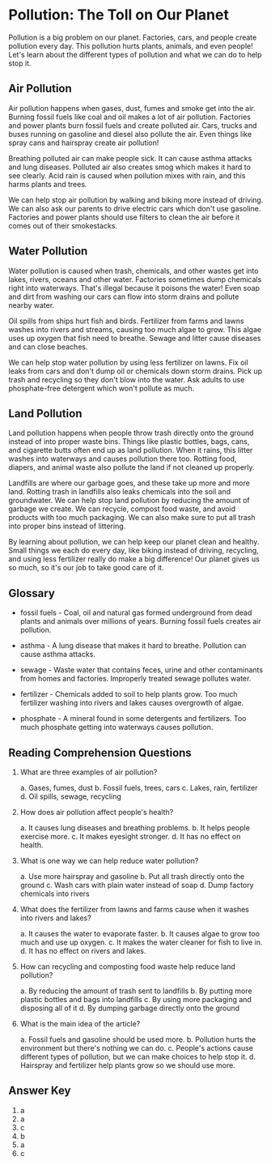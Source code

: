 # Pollution: The Toll on Our Planet

Pollution is a big problem on our planet. Factories, cars, and people create pollution every day. This pollution hurts plants, animals, and even people! Let's learn about the different types of pollution and what we can do to help stop it.

## Air Pollution

Air pollution happens when gases, dust, fumes and smoke get into the air. Burning fossil fuels like coal and oil makes a lot of air pollution. Factories and power plants burn fossil fuels and create polluted air. Cars, trucks and buses running on gasoline and diesel also pollute the air. Even things like spray cans and hairspray create air pollution!

Breathing polluted air can make people sick. It can cause asthma attacks and lung diseases. Polluted air also creates smog which makes it hard to see clearly. Acid rain is caused when pollution mixes with rain, and this harms plants and trees.

We can help stop air pollution by walking and biking more instead of driving. We can also ask our parents to drive electric cars which don't use gasoline. Factories and power plants should use filters to clean the air before it comes out of their smokestacks.

## Water Pollution

Water pollution is caused when trash, chemicals, and other wastes get into lakes, rivers, oceans and other water. Factories sometimes dump chemicals right into waterways. That's illegal because it poisons the water! Even soap and dirt from washing our cars can flow into storm drains and pollute nearby water.

Oil spills from ships hurt fish and birds. Fertilizer from farms and lawns washes into rivers and streams, causing too much algae to grow. This algae uses up oxygen that fish need to breathe. Sewage and litter cause diseases and can close beaches.

We can help stop water pollution by using less fertilizer on lawns. Fix oil leaks from cars and don't dump oil or chemicals down storm drains. Pick up trash and recycling so they don't blow into the water. Ask adults to use phosphate-free detergent which won't pollute as much.

## Land Pollution

Land pollution happens when people throw trash directly onto the ground instead of into proper waste bins. Things like plastic bottles, bags, cans, and cigarette butts often end up as land pollution. When it rains, this litter washes into waterways and causes pollution there too. Rotting food, diapers, and animal waste also pollute the land if not cleaned up properly.

Landfills are where our garbage goes, and these take up more and more land. Rotting trash in landfills also leaks chemicals into the soil and groundwater. We can help stop land pollution by reducing the amount of garbage we create. We can recycle, compost food waste, and avoid products with too much packaging. We can also make sure to put all trash into proper bins instead of littering.

By learning about pollution, we can help keep our planet clean and healthy. Small things we each do every day, like biking instead of driving, recycling, and using less fertilizer really do make a big difference! Our planet gives us so much, so it's our job to take good care of it.

## Glossary

- fossil fuels - Coal, oil and natural gas formed underground from dead plants and animals over millions of years. Burning fossil fuels creates air pollution.

- asthma - A lung disease that makes it hard to breathe. Pollution can cause asthma attacks.

- sewage - Waste water that contains feces, urine and other contaminants from homes and factories. Improperly treated sewage pollutes water.

- fertilizer - Chemicals added to soil to help plants grow. Too much fertilizer washing into rivers and lakes causes overgrowth of algae.

- phosphate - A mineral found in some detergents and fertilizers. Too much phosphate getting into waterways causes pollution.

## Reading Comprehension Questions

1. What are three examples of air pollution?

   a. Gases, fumes, dust
   b. Fossil fuels, trees, cars
   c. Lakes, rain, fertilizer
   d. Oil spills, sewage, recycling

2. How does air pollution affect people's health?

   a. It causes lung diseases and breathing problems.
   b. It helps people exercise more.
   c. It makes eyesight stronger.
   d. It has no effect on health.

3. What is one way we can help reduce water pollution?

   a. Use more hairspray and gasoline
   b. Put all trash directly onto the ground
   c. Wash cars with plain water instead of soap
   d. Dump factory chemicals into rivers

4. What does the fertilizer from lawns and farms cause when it washes into rivers and lakes?

   a. It causes the water to evaporate faster.
   b. It causes algae to grow too much and use up oxygen.
   c. It makes the water cleaner for fish to live in.
   d. It has no effect on rivers and lakes.

5. How can recycling and composting food waste help reduce land pollution?

   a. By reducing the amount of trash sent to landfills
   b. By putting more plastic bottles and bags into landfills
   c. By using more packaging and disposing all of it
   d. By dumping garbage directly onto the ground

6. What is the main idea of the article?

   a. Fossil fuels and gasoline should be used more.
   b. Pollution hurts the environment but there's nothing we can do.
   c. People's actions cause different types of pollution, but we can make choices to help stop it.
   d. Hairspray and fertilizer help plants grow so we should use more.

## Answer Key

1. a
2. a
3. c
4. b
5. a
6. c
